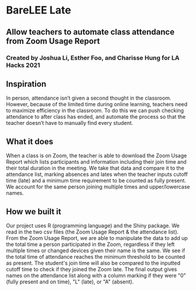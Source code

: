 # BareLEE Late
## Allow teachers to automate class attendance from Zoom Usage Report
### Created by Joshua Li, Esther Foo, and Charisse Hung for LA Hacks 2021

## Inspiration
In person, attendance isn’t given a second thought in the classroom. However, because of the limited time during online learning, teachers need to maximize efficiency in the classroom. To do this we can push checking attendance to after class has ended, and automate the process so that the teacher doesn’t have to manually find every student.

## What it does
When a class is on Zoom, the teacher is able to download the Zoom Usage Report which lists participants and information including their join time and their total duration in the meeting. We take that data and compare it to the attendance list, marking absences and lates when the teacher inputs cutoff time (late) and a minimum time requirement to be counted as fully present. We account for the same person joining multiple times and upper/lowercase names. 

## How we built it
Our project uses R (programming language) and the Shiny package. We read in the two csv files (the Zoom Usage Report & the attendance list). From the Zoom Usage Report, we are able to manipulate the data to add up the total time a person participated in the Zoom, regardless if they left multiple times or changed devices given their name is the same. We see if the total time of attendance reaches the minimum threshold to be counted as present. The student's join time will also be compared to the inputted cutoff time to check if they joined the Zoom late. The final output gives names on the attendance list along with a column marking if they were "0" (fully present and on time), "L" (late), or "A" (absent).

